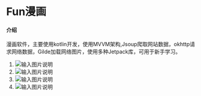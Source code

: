 # Fun漫画

#### 介绍
漫画软件，主要使用kotlin开发，使用MVVM架构,Jsoup爬取网站数据，okhttp请求网络数据，Gilde加载网络图片，使用多种Jetpack库，可用于新手学习。


1. ![输入图片说明](https://images.gitee.com/uploads/images/2021/0122/160621_94428a1c_7500578.png "微信截图_20210122160608.png")
1. ![输入图片说明](https://images.gitee.com/uploads/images/2021/0122/160815_6a032c31_7500578.png "微信截图_20210122160020.png")
1. ![输入图片说明](https://images.gitee.com/uploads/images/2021/0122/160823_9bff749c_7500578.png "微信截图_20210122160031.png")
1. ![输入图片说明](https://images.gitee.com/uploads/images/2021/0122/160831_b9e0100b_7500578.png "微信截图_20210122160037.png")
